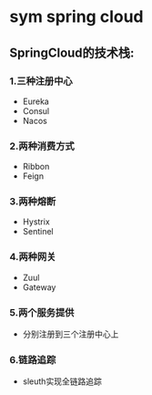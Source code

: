 # sym spring cloud
## SpringCloud的技术栈:
### 1.三种注册中心
- Eureka
- Consul
- Nacos

### 2.两种消费方式
- Ribbon
- Feign

### 3.两种熔断
- Hystrix
- Sentinel

### 4.两种网关
- Zuul
- Gateway

### 5.两个服务提供
- 分别注册到三个注册中心上

### 6.链路追踪
- sleuth实现全链路追踪


